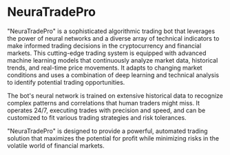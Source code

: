 # NeuraTradePro
"NeuraTradePro" is a sophisticated algorithmic trading bot that leverages the power of neural networks and a diverse array of technical indicators to make informed trading decisions in the cryptocurrency and financial markets.
This cutting-edge trading system is equipped with advanced machine learning models that continuously analyze market data, historical trends, and real-time price movements. It adapts to changing market conditions and uses a combination of deep learning and technical analysis to identify potential trading opportunities.

The bot's neural network is trained on extensive historical data to recognize complex patterns and correlations that human traders might miss. It operates 24/7, executing trades with precision and speed, and can be customized to fit various trading strategies and risk tolerances.

"NeuraTradePro" is designed to provide a powerful, automated trading solution that maximizes the potential for profit while minimizing risks in the volatile world of financial markets.





